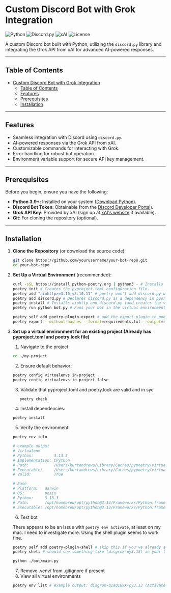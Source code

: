 # Custom Discord Bot with Grok Integration

![Python](https://img.shields.io/badge/Python-3.9+-blue.svg) ![Discord.py](https://img.shields.io/badge/Discord.py-2.0+-green.svg) ![xAI](https://img.shields.io/badge/xAI-Grok_API-orange.svg) ![License](https://img.shields.io/badge/License-MIT-lightgrey.svg)

A custom Discord bot built with Python, utilizing the `discord.py` library and integrating the Grok API from xAI for advanced AI-powered responses.

---

## Table of Contents

- [Custom Discord Bot with Grok Integration](#custom-discord-bot-with-grok-integration)
  - [Table of Contents](#table-of-contents)
  - [Features](#features)
  - [Prerequisites](#prerequisites)
  - [Installation](#installation)

---

## Features

- Seamless integration with Discord using `discord.py`.
- AI-powered responses via the Grok API from xAI.
- Customizable commands for interacting with Grok.
- Error handling for robust bot operation.
- Environment variable support for secure API key management.

---

## Prerequisites

Before you begin, ensure you have the following:

- **Python 3.9+**: Installed on your system ([Download Python](https://www.python.org/downloads/)).
- **Discord Bot Token**: Obtainable from the [Discord Developer Portal](https://discord.com/developers/applications)).
- **Grok API Key**: Provided by xAI (sign up at [xAI's website](https://x.ai/) if available).
- **Git**: For cloning the repository (optional).

---

## Installation

1. **Clone the Repository** (or download the source code):

   ```bash
   git clone https://github.com/yourusername/your-bot-repo.git
   cd your-bot-repo
   ```

1. **Set Up a Virtual Environment** (recommended):

   ```zsh
   curl -sSL https://install.python-poetry.org | python3 - # Installs Poetry globally so you can use it (alternate to pip install poetry for chromeos linux container).
   poetry init # Creates the pyproject.toml configuration file.
   poetry add "aiohttp>=3.10,<3.10.11" # poetry won't add discord.py without aiohttp 3.10.10 or lower
   poetry add discord.py # Declares discord.py as a dependency in pyproject.toml.
   poetry install # Installs aiohttp and discord.py (and creates the virtual environment and lock file).
   poetry run python bot.py # Runs your bot in the virtual environment with all dependencies available.

   poetry self add poetry-plugin-export # add the export plugin to poetry
   poetry export --without-hashes --format=requirements.txt --output=requirements.txt # create a requirements.txt for pip just in case
   ```

1. **Set up a virtual environment for an existing project (Already has pyproject.toml and poetry.lock file)**

   1. Navigate to the project:
   ```zsh
   cd ~/my-project
   ```

   2. Ensure default behavior:
   ```zsh
   poetry config virtualenvs.in-project
   poetry config virtualenvs.in-project false
   ```

   3. Validate that pyproject.toml and poetry.lock are valid and in syc
   ```zsh
      poetry check
   ```

   4. Install dependencies:
   ```zsh
   poetry install
   ```

   5. Verify the environment:
   ```zsh
   poetry env info

   # example output
   # Virtualenv
   # Python:         3.13.3
   # Implementation: CPython
   # Path:           /Users/kurtandrews/Library/Caches/pypoetry/virtualenvs/disgrok-qIaQ169X-py3.13
   # Executable:     /Users/kurtandrews/Library/Caches/pypoetry/virtualenvs/disgrok-qIaQ169X-py3.13/bin/python
   # Valid:          True

   # Base
   # Platform:   darwin
   # OS:         posix
   # Python:     3.13.3
   # Path:       /opt/homebrew/opt/python@3.13/Frameworks/Python.framework/Versions/3.13
   # Executable: /opt/homebrew/opt/python@3.13/Frameworks/Python.framework/Versions/3.13/bin/python3.13
   ```

   6. Test bot

   There appears to be an issue with `poetry env activate`, at least on my mac.  I need to investigate more. Using the shell plugin seems to work fine.

   ```zsh
   poetry self add poetry-plugin-shell # skip this if you've already added the shell plugin
   poetry shell # should see something like (disgrok-py3.13) in your terminal

   python ./bot/main.py
   ```

   7. Remove .venv/ from .gitignore if present
   8. View all virtual environments
   ```zsh
   poetry env list # example output: disgrok-qIaQ169X-py3.13 (Activated)
   ```

